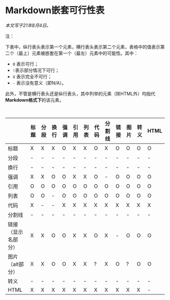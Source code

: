 # Markdown嵌套可行性表

_本文写于21年8月4日。_

注：

下表中，纵行表头表示第一个元素，横行表头表示第二个元素，表格中的值表示第二个（最上）元素被嵌套在第一个（最左）元素中的可能性。其中：
- `O` 表示可行；
- `!`表示部分情况下可行；
- `X` 表示完全不可行；
- `-` 表示没有意义（即N/A）。

此外，不管是横行表头还是纵行表头，其中列举的元素（除HTML外）均指代**Markdown格式下**的该元素。

<br />

||标题|分段|换行|强调|引用|列表|代码|分割线|链接|图片|转义|HTML|
|-|-|-|-|-|-|-|-|-|-|-|-|-|
|标题|X|X|X|O|X|X|O|X|O|O|O|O|
|分段|-|-|-|-|-|-|-|-|-|-|-|-|
|换行|-|-|-|-|-|-|-|-|-|-|-|-|
|强调|X|X|O|O|X|X|O|-|O|O|O|O|
|引用|O|O|O|O|O|O|O|O|O|O|O|O|
|列表|O|O|-|O|O|O|O|O|O|O|O|O|
|代码|X|-|-|X|X|X|X|X|X|X|X|X|
|分割线|-|-|-|-|-|-|-|-|-|-|-|-|
|链接（显示名部分）|X|X|O|O|X|X|O|X|-|O|O|O|
|图片（alt部分）|X|X|O|O|X|X|?|X|O|?|O|O|
|转义|-|-|-|-|-|-|-|-|-|-|-|-|
|HTML|X|X|X|X|X|X|X|X|X|X|X|-|
